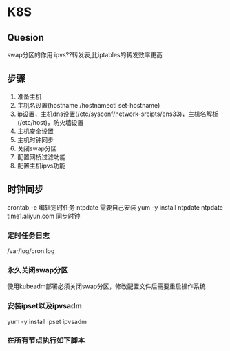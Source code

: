 # K8S

## Quesion 

swap分区的作用
ipvs??转发表,比iptables的转发效率更高


## 步骤

1. 准备主机
2. 主机名设置(hostname /hostnamectl set-hostname)
3. ip设置，主机dns设置(/etc/sysconf/network-srcipts/ens33)，主机名解析(/etc/host)，防火墙设置
4. 主机安全设置
5. 主机时钟同步
6. 关闭swap分区
7. 配置网桥过滤功能
8. 配置主机ipvs功能


## 时钟同步

crontab -e 编辑定时任务
ntpdate 需要自己安装
yum -y install ntpdate
ntpdate time1.aliyun.com 同步时钟

### 定时任务日志

/var/log/cron.log


### 永久关闭swap分区

使用kubeadm部署必须关闭swap分区，修改配置文件后需要重启操作系统


### 安装ipset以及ipvsadm

yum -y install ipset ipvsadm


### 在所有节点执行如下脚本


